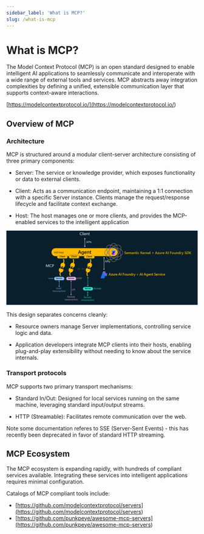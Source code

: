 ```yaml
---
sidebar_label: 'What is MCP?'
slug: /what-is-mcp
---
```


# What is MCP?

The Model Context Protocol (MCP) is an open standard designed to enable intelligent AI applications to seamlessly communicate and interoperate with a wide range of external tools and services. MCP abstracts away integration complexities by defining a unified, extensible communication layer that supports context-aware interactions.

[https://modelcontextprotocol.io/](<https://modelcontextprotocol.io/>)


## Overview of MCP

### Architecture

MCP is structured around a modular client-server architecture consisting of three primary components:

- Server: The service or knowledge provider, which exposes functionality or data to external clients. 

- Client: Acts as a communication endpoint, maintaining a 1:1 connection with a specific Server instance. Clients manage the request/response lifecycle and facilitate context exchange.

- Host: The host manages one or more clients, and provides the MCP-enabled services to the intelligent application

![](images/mcp1.png)


This design separates concerns cleanly:

- Resource owners manage Server implementations, controlling service logic and data.

- Application developers integrate MCP clients into their hosts, enabling plug-and-play extensibility without needing to know about the service internals.

### Transport protocols

MCP supports two primary transport mechanisms:

- Standard In/Out: Designed for local services running on the same machine, leveraging standard input/output streams.

- HTTP (Streamable): Facilitates remote communication over the web. 

Note some documentation referes to SSE (Server-Sent Events) - this has recently been deprecated in favor of standard HTTP streaming.


## MCP Ecosystem

The MCP ecosystem is expanding rapidly, with hundreds of compliant services available. Integrating these services into intelligent applications requires minimal configuration.

Catalogs of MCP compliant tools include:

- [https://github.com/modelcontextprotocol/servers](<https://github.com/modelcontextprotocol/servers>)
- [https://github.com/punkpeye/awesome-mcp-servers](<https://github.com/punkpeye/awesome-mcp-servers>)


 
